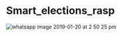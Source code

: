 # Smart_elections_rasp
![whatsapp image 2019-01-20 at 2 50 25 pm](https://user-images.githubusercontent.com/36498875/51537213-ec893c80-1e73-11e9-89ff-d58805c7816f.jpeg)

